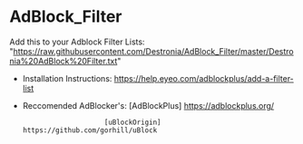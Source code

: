 # AdBlock_Filter
Add this to your Adblock Filter Lists: "https://raw.githubusercontent.com/Destronia/AdBlock_Filter/master/Destronia%20AdBlock%20Filter.txt"

- Installation Instructions: https://help.eyeo.com/adblockplus/add-a-filter-list

- Reccomended AdBlocker's: [AdBlockPlus] https://adblockplus.org/ 
                          
                          [uBlockOrigin] https://github.com/gorhill/uBlock
